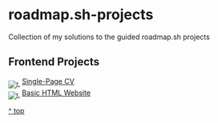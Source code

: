 # roadmap.sh-projects
Collection of my solutions to the guided roadmap.sh projects
## Frontend Projects
<sub>[![r.][r]][001goal]</sub> [Single-Page CV][001result] </br>
<sub>[![r.][r]][002goal]</sub> [Basic HTML Website][002result] </br>


[^ top](#roadmap.sh-projects)

<!-- Links -->
[r]: https://badgen.net/badge/r./goal/orange
[001goal]: https://roadmap.sh/projects/single-page-cv
[001result]: https://github.com/Mephi78/roadmap.sh-projects/frontend/01-Single-Page-CV/index.html
[002goal]: https://roadmap.sh/projects/basic-html-website
[002result]: https://github.com/Mephi78/roadmap.sh-projects/frontend/

